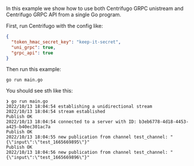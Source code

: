 In this example we show how to use both Centrifugo GRPC unistream and Centrifugo GRPC API from a single Go program.

First, run Centrifugo with the config like:

```json
{
  "token_hmac_secret_key": "keep-it-secret",
  "uni_grpc": true,
  "grpc_api": true
}
```

Then run this example:

```
go run main.go
```

You should see sth like this:

```
❯ go run main.go
2022/10/13 18:04:54 establishing a unidirectional stream
2022/10/13 18:04:54 stream established
Publish OK
2022/10/13 18:04:54 connected to a server with ID: b3eb6778-4d18-4453-a425-b40ec301ac7a
Publish OK
2022/10/13 18:04:55 new publication from channel test_channel: "{\"input\":\"test_1665669895\"}"
Publish OK
2022/10/13 18:04:56 new publication from channel test_channel: "{\"input\":\"test_1665669896\"}"
```
